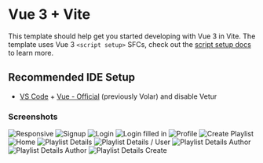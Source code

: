# Vue 3 + Vite

This template should help get you started developing with Vue 3 in Vite. The template uses Vue 3 `<script setup>` SFCs, check out the [script setup docs](https://v3.vuejs.org/api/sfc-script-setup.html#sfc-script-setup) to learn more.

## Recommended IDE Setup

- [VS Code](https://code.visualstudio.com/) + [Vue - Official](https://marketplace.visualstudio.com/items?itemName=Vue.volar) (previously Volar) and disable Vetur

### Screenshots


![Responsive](https://github.com/malykdim/yt-playlists/assets/38568843/fbf22cdb-9e82-4e88-a3ce-2d2473ae3d51)
![Signup](https://github.com/malykdim/yt-playlists/assets/38568843/2a19a673-0193-4472-9f2f-8ebf80c849ed)
![Login](https://github.com/malykdim/yt-playlists/assets/38568843/1076524c-121d-4863-a308-8f6c652cc2b4)
![Login filled in](https://github.com/malykdim/yt-playlists/assets/38568843/2b325700-dc6b-445e-b930-08d1d218c773)
![Profile](https://github.com/malykdim/yt-playlists/assets/38568843/110db0ed-6a73-4ee1-87ba-87258746e4ad)
![Create Playlist](https://github.com/malykdim/yt-playlists/assets/38568843/96175cbc-cb86-43cc-877f-0767069766f9)
![Home](https://github.com/malykdim/yt-playlists/assets/38568843/27d786dd-859f-4610-ba87-6b242b836b8b)
![Playlist Details](https://github.com/malykdim/yt-playlists/assets/38568843/ba263360-7c04-4a6f-b611-789373f1a774)
![Playlist Details / User](https://github.com/malykdim/yt-playlists/assets/38568843/95117098-fa1c-488b-b804-f1c428c2b3c1)
![Playlist Details Author](https://github.com/malykdim/yt-playlists/assets/38568843/35bf772b-1f70-4487-a468-c6bcc209ec54)
![Playlist Details Author](https://github.com/malykdim/yt-playlists/assets/38568843/f8527839-548b-42c5-a106-24d91a697bbd)
![Playlist Details Create](https://github.com/malykdim/yt-playlists/assets/38568843/fff3d7a5-cdec-4e31-be4c-f9595c44f1ab)
